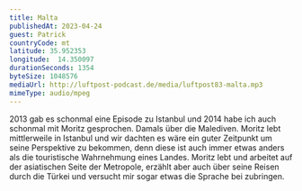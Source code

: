 ```yaml
---
title: Malta
publishedAt: 2023-04-24
guest: Patrick
countryCode: mt
latitude: 35.952353
longitude:  14.350097
durationSeconds: 1354
byteSize: 1048576 
mediaUrl: http://luftpost-podcast.de/media/luftpost83-malta.mp3
mimeType: audio/mpeg
---
```


2013 gab es schonmal eine Episode zu Istanbul und 2014 habe ich auch schonmal mit Moritz gesprochen. Damals über die Malediven. Moritz lebt mittlerweile in Istanbul und wir dachten es wäre ein guter Zeitpunkt um seine Perspektive zu bekommen, denn diese ist auch immer etwas anders als die touristische Wahrnehmung eines Landes. Moritz lebt und arbeitet auf der asiatischen Seite der Metropole, erzählt aber auch über seine Reisen durch die Türkei und versucht mir sogar etwas die Sprache bei zubringen.
